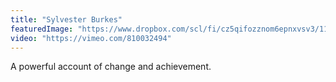 ```yaml
---
title: "Sylvester Burkes"
featuredImage: "https://www.dropbox.com/scl/fi/cz5qifozznom6epnxvsv3/11-Sylvester-Burkes.jpg?rlkey=jw0bevo57ri09n05yt0xkak6v&dl=0"
video: "https://vimeo.com/810032494"
---
```

A powerful account of change and achievement.
